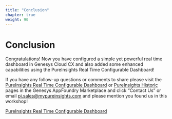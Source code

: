 ```yaml
---
title: "Conclusion"
chapter: true
weight: 90
---
```


# Conclusion

Congratulations! Now you have configured a simple yet powerful real time dashboard in Genesys Cloud CX and also added some enhanced capabilities using the PureInsights Real Time Configurable Dashboard! 

If you have any follow-up questions or comments to share please visit the [PureInsights Real Time Configurable Dashboard](https://appfoundry.mypurecloud.com/filter/genesyscloud/listing/1f3df1a1-1aae-4439-b235-376062fc0b14) or [PureInsights Historic](https://appfoundry.mypurecloud.com/filter/genesyscloud/listing/78f998d6-c46b-479f-9e4f-fdfc34d62762) pages in the Genesys AppFoundry Marketplace and click “Contact Us” or email pi.sales@mypureinsights.com and please mention you found us in this workshop!

<a href="https://appfoundry.mypurecloud.com/filter/genesyscloud/listing/1f3df1a1-1aae-4439-b235-376062fc0b14" target="_blank">PureInsights Real Time Configurable Dashboard</a>
